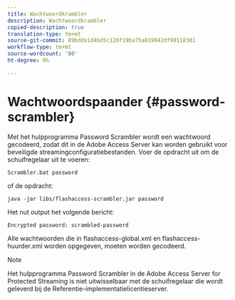 ```yaml
---
title: Wachtwoordkrambler
description: Wachtwoordkrambler
copied-description: true
translation-type: tm+mt
source-git-commit: 89bdda1d4bd5c126f19ba75a819942df901183d1
workflow-type: tm+mt
source-wordcount: '80'
ht-degree: 0%

---
```



# Wachtwoordspaander {#password-scrambler}

Met het hulpprogramma Password Scrambler wordt een wachtwoord gecodeerd, zodat dit in de Adobe Access Server kan worden gebruikt voor beveiligde streamingconfiguratiebestanden. Voer de opdracht uit om de schuifregelaar uit te voeren:

```
Scrambler.bat password 
```

of de opdracht:

```
java -jar libs/flashaccess-scrambler.jar password  
```

Het nut output het volgende bericht:

```
Encrypted password: scrambled-password 
```

Alle wachtwoorden die in flashaccess-global.xml en flashaccess-huurder.xml worden opgegeven, moeten worden gecodeerd.

>[!NOTE]
>
>Het hulpprogramma Password Scrambler in de Adobe Access Server for Protected Streaming is niet uitwisselbaar met de schuifregelaar die wordt geleverd bij de Referentie-implementatielicentieserver.

